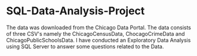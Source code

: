 # SQL-Data-Analysis-Project
The data was downloaded from the Chicago Data Portal. The data consists of three CSV's namely the ChicagoCensusData, ChocagoCrimeData and ChicagoPublicSchoolsData.
I have conducted an Exploratory Data Analysis using SQL Server to answer some questions related to the Data.
